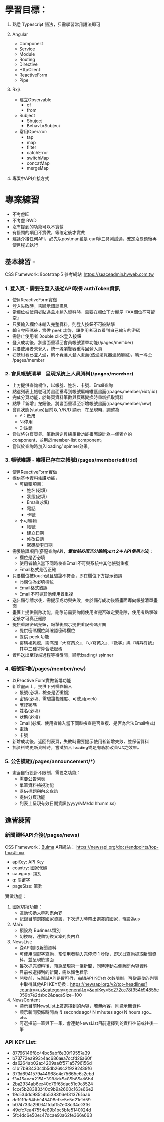
# 學習目標：
1. 熟悉 Typescript 語法，只需學習常用語法即可

2. Angular
	* Component
	* Service
	* Module
	* Routing
	* Directive
	* HttpClient
	* ReactiveForm
	* Pipe

3. Rxjs
	* 建立Observable
	    * of
	    * from
    * Subject
        * Sbuject
        * BehaviorSubject
	* 常用Operator: 
		* tap
		* map
		* filter
		* catchError
		* switchMap
		* concatMap
		* mergeMap
4. 專案中API介接方式

# 專案練習
* 不考慮IE
* 不考慮 RWD
* 沒有提到的功能可以不實做
* 有疑問的項目不實做，等確定後才實做
* 建議介接任何API，必先以postman或是 curl等工具測試過，確定沒問題後再使用程式執行

## 基本練習 -
CSS Framework: Bootstrap 5
參考網站: https://spaceadmin.hyweb.com.tw
### 1. 登入頁 - 需要在登入後從API取得 authToken資訊
* 使用ReactiveForm實做 
* 登入失敗時，需顯示錯誤訊息
* 當欄位被使用者點過且未輸入資料時，需要在欄位下方顯示『XX欄位不可留空』
* 只要輸入欄位未輸入完整資料，則登入按鈕不可被點擊
* 輸入完密碼後，實做 peek 功能，讓使用者可以看到自己輸入的密碼
* 需防止使用者 Double click登入按鈕
* 登入成功後，將畫面重導至會員帳號清單功能(/pages/member)
* 只要使用者未登入，統一將瀏覽器重導回登入頁
* 若使用者已登入過，則不再進入登入畫面(透過瀏覽器連結觸發)，統一導至 /pages/member

### 2. 會員帳號清單 - 呈現系統上人員資料(/pages/member)
* 上方提供查詢欄位，以帳號、姓名、卡號、Email查詢
* 點選列表上帳號可將畫面重導到帳號編輯維護畫面(/pages/member/eidt/:id)
* 完成分頁功能，於每頁資料筆數與頁碼變換時重新抓取資料
* 點擊『新增』按鈕後，將畫面重導至新增帳號畫面(/pages/member/new)
* 會員狀態(status)目前以 Y/N/D 顯示，在呈現時，調整為
    - Y：啟用
    - N:停用
    - D:註銷
* 嘗試將分頁頁籤、筆數設定與總筆數功能畫面設計為一個獨立的component，並用於member-list component。
* 嘗試於查詢時加入loading/ spinner效果。

### 3. 帳號維護 - 維護已存在之帳號(/pages/member/edit/:id)
* 使用ReactiveForm實做
* 提供基本資料維護功能，
    * 可編輯項目：
        * 姓名(必填)
        * 狀態(必填)
        * Email(必填)
        * 電話
        * 卡號
    * 不可編輯
        * 帳號
        * 建立日期
        * 修改日期
        * 密碼變更日期
* 需要驗證項目(搭配查詢API，***實做前必須充分瞭解part 2中 API使用方法***)：
    * 欄位是否必填
    * 使用者輸入當下同時檢查Email不可與系統中其他帳號重複
    * Email格式是否正確
* 只要欄位被touch過且驗證不符合，即在欄位下方提示錯誤
    * 此欄位為必填欄位
    * Email格式錯誤
    * Email不可與其他使用者重複
* 送出儲存請求後，需提示成功與失敗，並於儲存成功後將畫面導向帳號清單畫面
* 畫面上提供刪除功能，刪除前需要詢問使用者是否確定要刪除，使用者點擊確定後才可真正刪除
* 提供重設密碼按鈕，點擊後顯示提供重設密碼介面
    * 提供密碼欄位與確認密碼欄位
    * 提供 peek 功能
    * 密碼複雜度，需滿足『大寫英文』、『小寫英文』、『數字』與『特殊符號』其中三種才算合法密碼
* 資料送出至後端過程等待時間，顯示loading/ spinner


### 4. 帳號新增(/pages/member/new)
* 以Reactive Form實做新增功能
* 新增畫面上，提供下列欄位輸入
    * 帳號(必填、檢查是否重複)
    * 密碼(必填、需驗證複雜度、可使用peek)
    * 確認密碼
    * 姓名(必填)
    * 狀態(必填)
    * Email(必填、使用者輸入當下同時檢查是否重複、是否為合法Email格式)
    * 電話
    * 卡號
* 新增成功後，返回列表頁，失敗時需要提示使用者新增失敗，並保留資料
* 抓資料或更新資料時，嘗試加入 loading或是有助於改善UX之效果。


### 5. 公告模組(/pages/announcement/*)
* 畫面自行設計不限制，需要之功能：
    * 需要公告列表
    * 單筆資料檢視功能
    * 提供標題與內文查詢
    * 提供分頁功能
    * 列表上呈現有效日期資訊(yyyy/MM/dd hh:mm:ss)

## 進皆練習
### 新聞資料API介接(/pages/news)
CSS Framework：[Bulma](https://bulma.io/)
API網站： https://newsapi.org/docs/endpoints/top-headlines
* apiKey: API Key
* country: 國家代碼
* category: 類別
* q: 關鍵字
* pageSize: 筆數

實做功能：
1. 國家切換功能：
    * 連動切換文章列表內容
    * 記錄目前選擇國家資訊，下次進入時帶出選擇的國家，預設為us
2. Main: 
    * 預設為 Business類別
    * 切換時，連動切換文章列表內容
3. NewsList:
    * 從API抓取新聞資料
    * 可使用關鍵字查詢，當使用者輸入完停滯 1 秒後，即送出查詢抓取新聞資料，並呈現於畫面
    * 每次抓完資料後，預設呈現第一筆新聞，同時連動右側新聞內容資料
    * 目前被選擇到的新聞，需以顏色標示
    * 開發前，先測試API是否可行，每組API KEY有次數限制，可從最後的列表中取得其他API KEY切換：https://newsapi.org/v2/top-headlines?country=us&category=general&q=&apiKey=5c272dc78f954b94855e059b7e2dabc2&pageSize=100
4.  NewsContent
    * 顯示目前NewsList上被選擇到的內容，若無內容，則顯示無資料
    * 顯示新聞發佈時間為 N seconds ago/ N minutes ago/ N hours ago... etc.
    * 可選擇前一筆與下一筆，會連動NewsList目前選擇到的資料往前或往後一筆


### API KEY List:
* 87766146f8c44bc5abf6e30f19557a39
* b73772ea993b4ac686aea7ccfd29a60f
* da6264ab02ac4209aa6f571a5796156d
* c1b17b93430c4b5db260c2f9292439f6
* 373d6941579a44968e4e75665e6a2ebd
* f3a45eeca2154c3984de5e85b65e46b4
* 2ba2934ab6ee40c79f68dac51c9d8524
* 1cce5b28383240c9b9a2600c163e66e2
* 19d534dc985b4b5383ff6e1313765aab
* de1019e54bb045408cfbc5c5d21e1d59
* b074733a290641fdaff52e08c34c03f6
* 49dfc7ea47554e89b1bd5bfe5140024d
* 5fc4dc6e50ec47dcae93a62fe366a663

